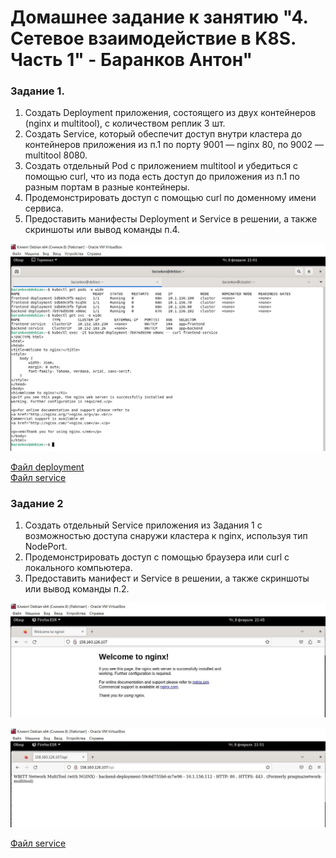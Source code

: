 # Домашнее задание к занятию "4. Сетевое взаимодействие в K8S. Часть 1" - Баранков Антон"

### Задание 1.
1. Создать Deployment приложения, состоящего из двух контейнеров (nginx и multitool), с количеством реплик 3 шт.  
2. Создать Service, который обеспечит доступ внутри кластера до контейнеров приложения из п.1 по порту 9001 — nginx 80, по 9002 — multitool 8080.  
3. Создать отдельный Pod с приложением multitool и убедиться с помощью curl, что из пода есть доступ до приложения из п.1 по разным портам в разные контейнеры.  
4. Продемонстрировать доступ с помощью curl по доменному имени сервиса.  
5. Предоставить манифесты Deployment и Service в решении, а также скриншоты или вывод команды п.4.  

![Скриншот](img/1.JPG)  
  
[Файл deployment](img/1/nginx-deployment.yaml)  
[Файл service](img/1/svc_1.yaml)  

### Задание 2
1. Создать отдельный Service приложения из Задания 1 с возможностью доступа снаружи кластера к nginx, используя тип NodePort.  
2. Продемонстрировать доступ с помощью браузера или curl с локального компьютера.  
3. Предоставить манифест и Service в решении, а также скриншоты или вывод команды п.2.  

![Скриншот](img/2.JPG)

![Скриншот](img/3.JPG)

[Файл service](img/2/svc_3.yaml)

